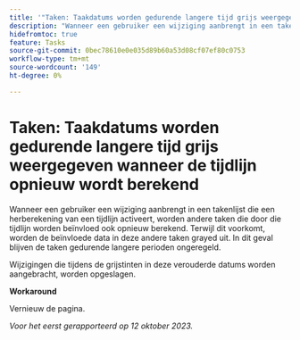 ```yaml
---
title: '"Taken: Taakdatums worden gedurende langere tijd grijs weergegeven wanneer de tijdlijn opnieuw wordt berekend'
description: "Wanneer een gebruiker een wijziging aanbrengt in een takenlijst die een herberekening van een tijdlijn activeert, worden andere taken die door die tijdlijn worden beïnvloed ook opnieuw berekend. Terwijl dit voorkomt, worden de beïnvloede data in deze andere taken grayed uit. In dit geval blijven de taken gedurende langere perioden ongeregeld. "
hidefromtoc: true
feature: Tasks
source-git-commit: 0bec78610e0e035d89b60a53d08cf07ef80c0753
workflow-type: tm+mt
source-wordcount: '149'
ht-degree: 0%

---
```



# Taken: Taakdatums worden gedurende langere tijd grijs weergegeven wanneer de tijdlijn opnieuw wordt berekend

Wanneer een gebruiker een wijziging aanbrengt in een takenlijst die een herberekening van een tijdlijn activeert, worden andere taken die door die tijdlijn worden beïnvloed ook opnieuw berekend. Terwijl dit voorkomt, worden de beïnvloede data in deze andere taken grayed uit. In dit geval blijven de taken gedurende langere perioden ongeregeld.

Wijzigingen die tijdens de grijstinten in deze verouderde datums worden aangebracht, worden opgeslagen.

**Workaround**

Vernieuw de pagina.

_Voor het eerst gerapporteerd op 12 oktober 2023._
